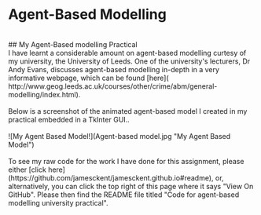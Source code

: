 # Agent-Based Modelling
<br>
## My Agent-Based modelling Practical
<br>
I have learnt a considerable amount on agent-based modelling curtesy of my university, the University of Leeds. One of the university's lecturers, Dr Andy Evans, discusses agent-based modelling in-depth in a very informative webpage, which can be found [here]( http://www.geog.leeds.ac.uk/courses/other/crime/abm/general-modelling/index.html).
<br>
<br>
Below is a screenshot of the animated agent-based model I created in my practical embedded in a TkInter GUI..
<br>
<br>
![My Agent Based Model!](Agent-based model.jpg "My Agent Based Model")
<br>
<br>
To see my raw code for the work I have done for this assignment, please either [click here](https://github.com/jamesckent/jamesckent.github.io#readme), or, alternatively, you can click the top right of this page where it says "View On GitHub". Please then find the README file titled "Code for agent-based modelling university practical".